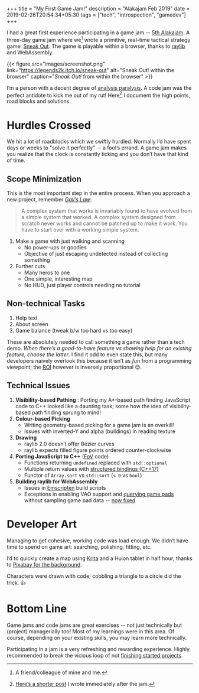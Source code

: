 +++
title = "My First Game Jam!"
description = "Alakajam Feb 2019"
date = 2019-02-26T20:54:34+05:30
tags = ["tech", "introspection", "gamedev"]
+++

I had a great first experience participating in a game jam -- [5th Alakajam][alakajam-unranked].  A three-day game jam where we[^1] wrote a primitive, real-time tactical strategy game: [Sneak Out][sneak-out-alakajam].  The game is playable within a browser, thanks to [raylib][] and WebAssembly.

{{< figure src="images/screenshot.png" link="https://legends2k.itch.io/sneak-out" alt="Sneak Out! within the browser" caption="_Sneak Out!_ from within the browser" >}}

I’m a person with a decent degree of [analysis paralysis][].  A code jam was the perfect antidote to kick me out of my rut!  Here[^2] I document the high points, road blocks and solutions.

[alakajam-unranked]: https://alakajam.com/5th-alakajam/results?sortBy=1&division=unranked
[raylib]: https://www.raylib.com/
[sneak-out-alakajam]: https://alakajam.com/5th-alakajam/642/sneak-out/
[analysis paralysis]: https://en.wikipedia.org/wiki/Analysis_paralysis
[release-post]: https://alakajam.com/post/1060/beginning-of-a-dream-coming-true

# Hurdles Crossed

We hit a lot of roadblocks which we swiftly hurdled.  Normally I’d have spent days or weeks to "solve it perfectly" -- a fool’s errand.  A game jam makes you realize that the clock is constantly ticking and you don’t have that kind of time.

## Scope Minimization

This is the most important step in the entire process.  When you approach a new project, remember _[Gall’s Law][]_:

> A complex system that works is invariably found to have evolved from a simple system that worked. A complex system designed from scratch never works and cannot be patched up to make it work. You have to start over with a working simple system.

1. Make a game with just walking and scanning
    + No power-ups or goodies
    + Objective of just escaping undetected instead of collecting something
2. Further cuts
    + Many heros to one
    + One simple, interesting map
    + No HUD, just player controls needing no tutorial

[Gall’s Law]: https://en.wikipedia.org/wiki/John_Gall_(author)#Gall's_law

## Non-technical Tasks

1. Help text
2. About screen
3. Game balance (tweak b/w too hard vs too easy)

These are absolutely needed to call something a game rather than a tech demo.  *When there’s a good-to-have feature vs showing help for an existing feature, choose the latter*.  I find it odd to even state this, but many developers naively overlook this because it isn’t as _fun_ from a programming viewpoint; the [ROI][] however is inversely proportional 😉.

[ROI]: https://en.wikipedia.org/wiki/Return_on_investment

## Technical Issues

1. **Visibility-based Pathing**
    : Porting my A*-based path finding JavaScript code to C++ looked like a daunting task; some how the idea of visibility-based path finding sprung to mind!
2. **Colour-based Picking**
    + Writing geometry-based picking for a game jam is an overkill!
    + Issues with inverted-Y and alpha (buildings) in reading texture
3. **Drawing**
    + raylib 2.0 doesn’t offer Bézier curves
    + raylib expects filled figure points ordered counter-clockwise
4. **Porting JavaScript to C++** ([FoV][] code)
    + Functions returning `undefined` replaced with `std::optional`
    + Multiple return values with [structured bindings (C++17)][structured bindings]
    + Functor of `Array.sort` vs `std::sort` (`< 0` vs `bool`)
5. **Building raylib for WebAssembly**
    + Issues in [Emscripten] build scripts
    + Exceptions in enabling VAO support and [querying game pads][gamepad_api] without sampling game pad data -- [now fixed][raylib-emsdk-fixes]

[FoV]: https://legends2k.github.io/2d-fov/
[structured bindings]: https://skebanga.github.io/structured-bindings/
[Emscripten]: https://emscripten.org/
[raylib-emsdk-fixes]: https://github.com/raysan5/raylib/commit/0c567cd259285fb33b3e2ab514c48322da0a0000#diff-9fb9786d0a4c67039ae8e8af40475bca
[gamepad_api]: https://emscripten.org/docs/api_reference/html5.h.html#c.emscripten_get_num_gamepads

# Developer Art

Managing to get cohesive, working code was load enough.  We didn’t have time to spend on game art: searching, polishing, fitting, etc.

I’d to quickly create a map using [Krita] and a Huion tablet in half hour; thanks to [Pixabay for the background][map-background].

Characters were drawn with code; cobbling a triangle to a circle did the trick. 👍

# Bottom Line

Game jams and code jams are great exercises -- not just technically but (project) managerially too!  Most of my learnings were in this area.  Of course, depending on your existing skills, you may learn more technically.

Participating in a jam is a very refreshing and rewarding experience.  Highly recommended to break the vicious loop of not [finishing started projects][finish-game].


[Krita]: https://www.krita.org/
[map-background]: https://pixabay.com/illustrations/paper-parchment-frame-worn-file-473630/
[finish-game]: https://makegames.tumblr.com/post/1136623767/finishing-a-game


[^1]: A friend/colleague of mine and me.
[^2]: [Here’s a shorter post][release-post] I wrote immediately after the jam.
